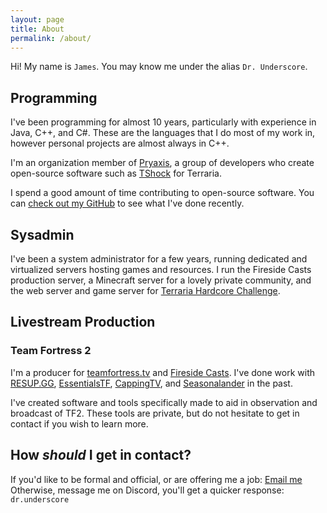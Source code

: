 ```yaml
---
layout: page
title: About
permalink: /about/
---
```


Hi! My name is `James`. You may know me under the alias `Dr. Underscore`.

## Programming
I've been programming for almost 10 years, particularly with experience in Java, C++, and C#. These are the languages that I do most of my work in, however personal projects are almost always in C++.

I'm an organization member of [Pryaxis](https://github.com/Pryaxis/), a group of developers who create open-source software such as [TShock](https://github.com/Pryaxis/TShock) for Terraria.

I spend a good amount of time contributing to open-source software. You can [check out my GitHub](https://github.com/drunderscore) to see what I've done recently.

## Sysadmin
I've been a system administrator for a few years, running dedicated and virtualized servers hosting games and resources. I run the Fireside Casts production server, a Minecraft server for a lovely private community, and the web server and game server for [Terraria Hardcore Challenge](https://thc.terraria.sh).

## Livestream Production
### Team Fortress 2
I'm a producer for [teamfortress.tv](https://teamfortress.tv) and [Fireside Casts](https://twitch.tv/firesidecasts). I've done work with [RESUP.GG](https://resup.gg), [EssentialsTF](https://essentials.tf/), [CappingTV](https://cappingtv.com), and [Seasonalander](https://twitch.tv/seasonalander) in the past.

I've created software and tools specifically made to aid in observation and broadcast of TF2. These tools are private, but do not hesitate to get in contact if you wish to learn more.

## How _should_ I get in contact?
If you'd like to be formal and official, or are offering me a job: [Email me](mailto:james@jame.xyz)  
Otherwise, message me on Discord, you'll get a quicker response: `dr.underscore`